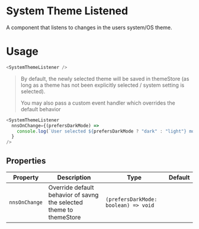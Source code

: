 # System Theme Listened

A component that listens to changes in the users system/OS theme.

# Usage

```javascript
<SystemThemeListener />
```

> By default, the newly selected theme will be saved in themeStore (as long as a theme has not been explicitly selected / system setting is selected).
>
> You may also pass a custom event handler which overrides the default behavior

```javascript
<SystemThemeListener
  nnsOnChange={(prefersDarkMode) =>
    console.log(`User selected ${prefersDarkMode ? "dark" : "light"} mode`)
  }
/>
```

## Properties

| Property      | Description                                                         | Type                                 | Default |
| ------------- | ------------------------------------------------------------------- | ------------------------------------ | ------- |
| `nnsOnChange` | Override default behavior of savng the selected theme to themeStore | `(prefersDarkMode: boolean) => void` |         |
